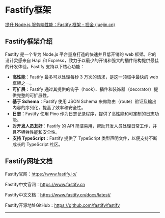 # Fastify框架

[提升 Node.js 服务端性能：Fastify 框架 - 掘金 (juejin.cn)](https://juejin.cn/post/7340109700767154228)

## Fastify框架介绍

Fastify 是一个专为 Node.js 平台量身打造的快速并且低开销的 web 框架。它的设计灵感来自 Hapi 和 Express，致力于以最少的开销和强大的插件结构提供最佳的开发体验。Fastify 支持以下核心功能：

- **高性能**：Fastify 最多可以处理每秒 3 万次的请求，是这一领域中最快的 web 框架之一。
- **可扩展**：Fastify 通过其提供的钩子（hook）、插件和装饰器（decorator）提供完整的可扩展性。
- **基于 Schema**：Fastify 使用 JSON Schema 来做路由（route）验证及输出内容的序列化，提高了效率和安全性。
- **日志**：Fastify 使用 Pino 作为日志记录程序，提供了高性能和可定制的日志功能。
- **对开发人员友好**：Fastify 的 API 简洁易用，帮助开发人员处理日常工作，并且不牺牲性能和安全性。
- **支持 TypeScript**：Fastify 提供了 TypeScript 类型声明文件，以便支持不断成长的 TypeScript 社区。

## Fastify网址文档

Fastify官网：https://www.fastify.io/

Fastify中文官网：https://www.fastify.cn

Fastify中文文档：https://www.fastify.cn/docs/latest/

Fastify开源地址GitHub：https://github.com/fastify/fastify

---
